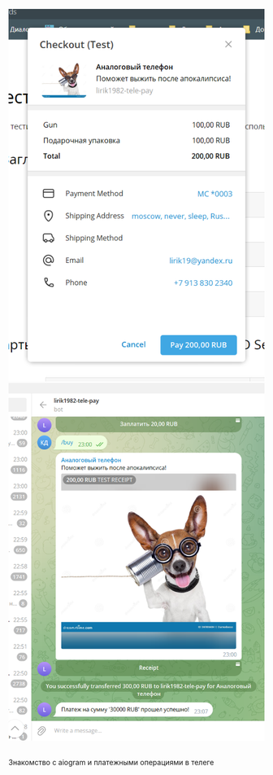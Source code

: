 ![Banner](./2023-06-28_23-07-25.png)
![Banner](./2023-06-28_23-08-04.png)

<br>
Знакомство с aiogram и платежными операциями в телеге
